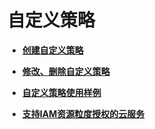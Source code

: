 # 自定义策略<a name="iam_01_0016"></a>

-   **[创建自定义策略](创建自定义策略.md)**  

-   **[修改、删除自定义策略](修改-删除自定义策略.md)**  

-   **[自定义策略使用样例](自定义策略使用样例.md)**  

-   **[支持IAM资源粒度授权的云服务](支持IAM资源粒度授权的云服务.md)**  


